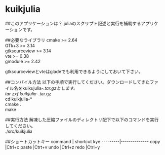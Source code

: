 kuikjulia
===

##このアプリケーションは？
juliaのスクリプト記述と実行を補助するアプリケーションです。

##必要なライブラリ
cmake >= 2.64  
GTk+3 >= 3.14  
gtksourceview >= 3.14  
vte >= 0.38  
gmodule >= 2.42  

gtksourceviewとvteはgladeでも利用できるようにしておいて下さい。

##コンパイル方法
以下の手順で実行してください。ダウンロードしてきたファイル名をkuikujulia-*.tar.gzとします。  
tar zxf kuikjulia-*.tar.gz  
cd kuikjulia-*  
cmake .  
make  

##実行方法
解凍した圧縮ファイルのディレクトリ配下で以下のコマンドを実行してください。  
./src/kuikjulia

##ショートカットキー
 command | shortcut kye
---------|--------------
copy     |Ctrl+c
paste    |Ctrt+v
undo     |Ctrl+z
redo     |Ctrl+y